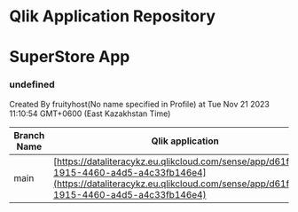 # Qlik Application Repository 
# SuperStore App
### undefined
Created By fruityhost(No name specified in Profile) at Tue Nov 21 2023 11:10:54 GMT+0600 (East Kazakhstan Time)

Branch Name|Qlik application
---|---
main|[https://dataliteracykz.eu.qlikcloud.com/sense/app/d61f23ea-1915-4460-a4d5-a4c33fb146e4](https://dataliteracykz.eu.qlikcloud.com/sense/app/d61f23ea-1915-4460-a4d5-a4c33fb146e4)